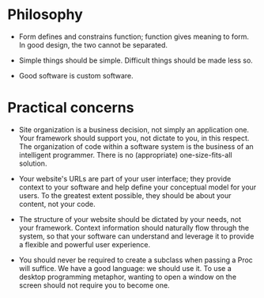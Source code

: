 # Philosophy

* Form defines and constrains function; function gives meaning to form. In good design, 
  the two cannot be separated.

* Simple things should be simple. Difficult things should be made less so.

* Good software is custom software.
  
  

# Practical concerns

* Site organization is a business decision, not simply an application one. Your framework 
  should support you, not dictate to you, in this respect. The organization of code within 
  a software system is the business of an intelligent programmer. There is no (appropriate) 
  one-size-fits-all solution.

* Your website's URLs are part of your user interface; they provide context to your 
  software and help define your conceptual model for your users. To the greatest extent
  possible, they should be about your content, not your code. 
  
* The structure of your website should be dictated by your needs, not your framework. Context 
  information should naturally flow through the system, so that your software can understand 
  and leverage it to provide a flexible and powerful user experience. 

* You should never be required to create a subclass when passing a Proc will suffice. We have 
  a good language: we should use it. To use a desktop programming metaphor, wanting to open 
  a window on the screen should not require you to become one.

